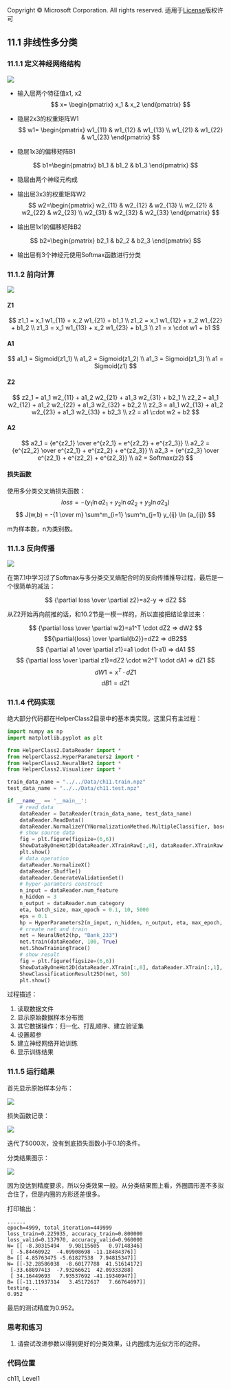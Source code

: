 Copyright © Microsoft Corporation. All rights reserved.
  适用于[License](https://github.com/Microsoft/ai-edu/blob/master/LICENSE.md)版权许可

## 11.1 非线性多分类

### 11.1.1 定义神经网络结构

<img src='../Images/11/nn.png'/>

- 输入层两个特征值x1, x2
$$
x=
\begin{pmatrix}
    x_1 & x_2
\end{pmatrix}
$$
- 隐层2x3的权重矩阵W1
$$
w1=
\begin{pmatrix}
    w1_{11} & w1_{12} & w1_{13} \\
    w1_{21} & w1_{22} & w1_{23}
\end{pmatrix}
$$

- 隐层1x3的偏移矩阵B1

$$
b1=\begin{pmatrix}
    b1_1 & b1_2 & b1_3 
\end{pmatrix}
$$

- 隐层由两个神经元构成
- 输出层3x3的权重矩阵W2
$$
w2=\begin{pmatrix}
    w2_{11} & w2_{12} & w2_{13} \\
    w2_{21} & w2_{22} & w2_{23} \\
    w2_{31} & w2_{32} & w2_{33} 
\end{pmatrix}
$$

- 输出层1x1的偏移矩阵B2

$$
b2=\begin{pmatrix}
    b2_1 & b2_2 & b2_3 
  \end{pmatrix}
$$

- 输出层有3个神经元使用Softmax函数进行分类

### 11.1.2 前向计算

<img src='../Images/11/multiple_forward.png'/>

#### Z1

$$
z1_1 = x_1 w1_{11} + x_2 w1_{21} + b1_1 \\
z1_2 = x_1 w1_{12} + x_2 w1_{22} + b1_2 \\
z1_3 = x_1 w1_{13} + x_2 w1_{23} + b1_3 \\
z1 = x \cdot w1 + b1
$$

#### A1
$$
a1_1 = Sigmoid(z1_1) \\
a1_2 = Sigmoid(z1_2) \\
a1_3 = Sigmoid(z1_3) \\
a1 = Sigmoid(z1)
$$
#### Z2
$$
z2_1 = a1_1 w2_{11} + a1_2 w2_{21} + a1_3 w2_{31} + b2_1 \\
z2_2 = a1_1 w2_{12} + a1_2 w2_{22} + a1_3 w2_{32} + b2_2 \\
z2_3 = a1_1 w2_{13} + a1_2 w2_{23} + a1_3 w2_{33} + b2_3 \\
z2 = a1 \cdot w2 + b2
$$
#### A2
$$
a2_1 = {e^{z2_1} \over e^{z2_1} + e^{z2_2} + e^{z2_3}} \\
a2_2 = {e^{z2_2} \over e^{z2_1} + e^{z2_2} + e^{z2_3}} \\
a2_3 = {e^{z2_3} \over e^{z2_1} + e^{z2_2} + e^{z2_3}} \\
a2 = Softmax(z2)
$$

#### 损失函数

使用多分类交叉熵损失函数：
$$
loss = -(y_1 \ln a2_1 + y_2 \ln a2_2 + y_3 \ln a2_3)
$$
$$
J(w,b) = -{1 \over m} \sum^m_{i=1} \sum^n_{j=1} y_{ij} \ln (a_{ij})
$$

m为样本数，n为类别数。

### 11.1.3 反向传播

<img src='../Images/11/multiple_backward.png'/>

在第7.1中学习过了Softmax与多分类交叉熵配合时的反向传播推导过程，最后是一个很简单的减法：

$$
{\partial loss \over \partial z2}=a2-y => dZ2
$$

从Z2开始再向前推的话，和10.2节是一模一样的，所以直接把结论拿过来：

$$
{\partial loss \over \partial w2}=a1^T \cdot dZ2 => dW2
$$
$${\partial{loss} \over \partial{b2}}=dZ2 => dB2$$
$$
{\partial a1 \over \partial z1}=a1 \odot (1-a1) => dA1
$$
$$
{\partial loss \over \partial z1}=dZ2 \cdot w2^T \odot dA1 => dZ1 
$$
$$
dW1=x^T \cdot dZ1
$$
$$
dB1=dZ1
$$

### 11.1.4 代码实现

绝大部分代码都在HelperClass2目录中的基本类实现，这里只有主过程：

```Python
import numpy as np
import matplotlib.pyplot as plt

from HelperClass2.DataReader import *
from HelperClass2.HyperParameters2 import *
from HelperClass2.NeuralNet2 import *
from HelperClass2.Visualizer import *

train_data_name = "../../Data/ch11.train.npz"
test_data_name = "../../Data/ch11.test.npz"

if __name__ == '__main__':
    # read data
    dataReader = DataReader(train_data_name, test_data_name)
    dataReader.ReadData()
    dataReader.NormalizeY(YNormalizationMethod.MultipleClassifier, base=1)
    # show source data
    fig = plt.figure(figsize=(6,6))
    ShowDataByOneHot2D(dataReader.XTrainRaw[:,0], dataReader.XTrainRaw[:,1], dataReader.YTrain)
    plt.show()
    # data operation
    dataReader.NormalizeX()
    dataReader.Shuffle()
    dataReader.GenerateValidationSet()
    # hyper-paramters construct
    n_input = dataReader.num_feature
    n_hidden = 3
    n_output = dataReader.num_category
    eta, batch_size, max_epoch = 0.1, 10, 5000
    eps = 0.1
    hp = HyperParameters2(n_input, n_hidden, n_output, eta, max_epoch, batch_size, eps, NetType.MultipleClassifier, InitialMethod.Xavier)
    # create net and train
    net = NeuralNet2(hp, "Bank_233")
    net.train(dataReader, 100, True)
    net.ShowTrainingTrace()
    # show result
    fig = plt.figure(figsize=(6,6))
    ShowDataByOneHot2D(dataReader.XTrain[:,0], dataReader.XTrain[:,1], dataReader.YTrain)
    ShowClassificationResult25D(net, 50)
    plt.show()
```

过程描述：
1. 读取数据文件
2. 显示原始数据样本分布图
3. 其它数据操作：归一化、打乱顺序、建立验证集
4. 设置超参
5. 建立神经网络开始训练
6. 显示训练结果

### 11.1.5 运行结果

首先显示原始样本分布：

<img src='../Images/11/data.png'/>

损失函数记录：

<img src='../Images/11/loss.png'/>

迭代了5000次，没有到底损失函数小于0.1的条件。

分类结果图示：

<img src='../Images/11/result.png'/>

因为没达到精度要求，所以分类效果一般。从分类结果图上看，外圈圆形差不多拟合住了，但是内圈的方形还差很多。

打印输出：

```
......
epoch=4999, total_iteration=449999
loss_train=0.225935, accuracy_train=0.800000
loss_valid=0.137970, accuracy_valid=0.960000
W= [[ -8.30315494   9.98115605   0.97148346]
 [ -5.84460922  -4.09908698 -11.18484376]]
B= [[ 4.85763475 -5.61827538  7.94815347]]
W= [[-32.28586038  -8.60177788  41.51614172]
 [-33.68897413  -7.93266621  42.09333288]
 [ 34.16449693   7.93537692 -41.19340947]]
B= [[-11.11937314   3.45172617   7.66764697]]
testing...
0.952
```
最后的测试精度为0.952。

### 思考和练习

1. 请尝试改进参数以得到更好的分类效果，让内圈成为近似方形的边界。

### 代码位置

ch11, Level1
